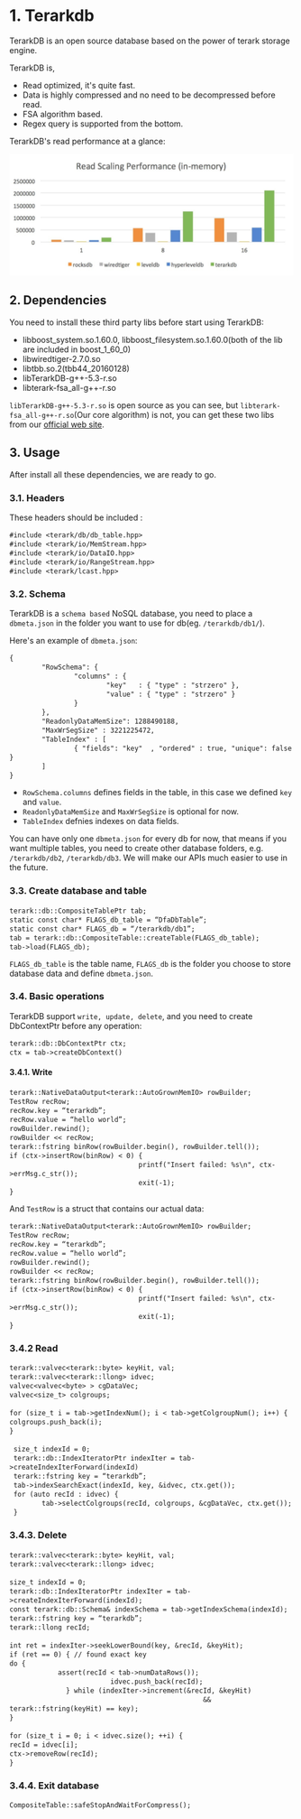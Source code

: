 # 1. Terarkdb
TerarkDB is an open source database based on the power of terark storage engine.

TerarkDB is,

- Read optimized, it's quite fast.
- Data is highly compressed and no need to be decompressed before read.
- FSA algorithm based.
- Regex query is supported from the bottom.

TerarkDB's read performance at a glance:

![](docs/images/read-only.jpg)

## 2. Dependencies
You need to install these third party libs before start using TerarkDB:

- libboost_system.so.1.60.0, libboost_filesystem.so.1.60.0(both of the lib are included in boost_1_60_0)
- libwiredtiger-2.7.0.so
- libtbb.so.2(tbb44_20160128)
- libTerarkDB-g++-5.3-r.so
- libterark-fsa_all-g++-r.so

`libTerarkDB-g++-5.3-r.so` is open source as you can see, but `libterark-fsa_all-g++-r.so`(Our core algorithm) is not, you can get these two libs from our [official web site](http://www.terark.com/en/products/terark-db).


## 3. Usage
After install all these dependencies, we are ready to go.

### 3.1. Headers
These headers should be included :

```
#include <terark/db/db_table.hpp>
#include <terark/io/MemStream.hpp>
#include <terark/io/DataIO.hpp>
#include <terark/io/RangeStream.hpp>
#include <terark/lcast.hpp>
```

### 3.2. Schema
TerarkDB is a `schema based` NoSQL database, you need to place a `dbmeta.json` in the folder you want to use for db(eg. `/terarkdb/db1/`).

Here's an example of `dbmeta.json`:

```
{
        "RowSchema": {
                "columns" : {
                        "key"   : { "type" : "strzero" },
                        "value" : { "type" : "strzero" }
                }
        },
        "ReadonlyDataMemSize": 1288490188,
        "MaxWrSegSize" : 3221225472,
        "TableIndex" : [
                { "fields": "key"  , "ordered" : true, "unique": false }
        ]
}

```

- `RowSchema.columns` defines fields in the table, in this case we defined `key` and `value`.
- `ReadonlyDataMemSize` and `MaxWrSegSize` is optional for now.
- `TableIndex` defnies indexes on data fields.

You can have only one `dbmeta.json` for every db for now, that means if you want multiple tables, you need to create other database folders, e.g. `/terarkdb/db2`, `/terarkdb/db3`. We will make our APIs much easier to use in the future.

### 3.3. Create database and table
```
terark::db::CompositeTablePtr tab;
static const char* FLAGS_db_table = “DfaDbTable”;
static const char* FLAGS_db = “/terarkdb/db1”;
tab = terark::db::CompositeTable::createTable(FLAGS_db_table);
tab->load(FLAGS_db);
```

`FLAGS_db_table` is the table name, `FLAGS_db` is the folder you choose to store database data and define `dbmeta.json`.

### 3.4. Basic operations
TerarkDB support `write, update, delete`, and you need to create DbContextPtr before any operation:

```
terark::db::DbContextPtr ctx;
ctx = tab->createDbContext()
```

#### 3.4.1. Write
```
terark::NativeDataOutput<terark::AutoGrownMemIO> rowBuilder;
TestRow recRow;
recRow.key = “terarkdb”;
recRow.value = “hello world”;
rowBuilder.rewind();
rowBuilder << recRow;
terark::fstring binRow(rowBuilder.begin(), rowBuilder.tell());
if (ctx->insertRow(binRow) < 0) {
                                printf("Insert failed: %s\n", ctx->errMsg.c_str());
                                exit(-1);
}
```

And `TestRow` is a struct that contains our actual data:

```
terark::NativeDataOutput<terark::AutoGrownMemIO> rowBuilder;
TestRow recRow;
recRow.key = “terarkdb”;
recRow.value = “hello world”;
rowBuilder.rewind();
rowBuilder << recRow;
terark::fstring binRow(rowBuilder.begin(), rowBuilder.tell());
if (ctx->insertRow(binRow) < 0) {
                                printf("Insert failed: %s\n", ctx->errMsg.c_str());
                                exit(-1);
}
```

### 3.4.2 Read
```
terark::valvec<terark::byte> keyHit, val;
terark::valvec<terark::llong> idvec;
valvec<valvec<byte> > cgDataVec;
valvec<size_t> colgroups;

for (size_t i = tab->getIndexNum(); i < tab->getColgroupNum(); i++) {
colgroups.push_back(i);
}

 size_t indexId = 0;
 terark::db::IndexIteratorPtr indexIter = tab->createIndexIterForward(indexId)
 terark::fstring key = “terarkdb”;
 tab->indexSearchExact(indexId, key, &idvec, ctx.get());
 for (auto recId : idvec) {
        tab->selectColgroups(recId, colgroups, &cgDataVec, ctx.get());
 }
```

### 3.4.3. Delete
```
terark::valvec<terark::byte> keyHit, val;
terark::valvec<terark::llong> idvec;

size_t indexId = 0;
terark::db::IndexIteratorPtr indexIter = tab->createIndexIterForward(indexId);
const terark::db::Schema& indexSchema = tab->getIndexSchema(indexId);
terark::fstring key = “terarkdb”;
terark::llong recId;

int ret = indexIter->seekLowerBound(key, &recId, &keyHit);
if (ret == 0) { // found exact key
do {
            assert(recId < tab->numDataRows());
                         idvec.push_back(recId);
              } while (indexIter->increment(&recId, &keyHit)
                                                && terark::fstring(keyHit) == key);
}
 
for (size_t i = 0; i < idvec.size(); ++i) {
recId = idvec[i];
ctx->removeRow(recId);
}
```

### 3.4.4. Exit database
```
CompositeTable::safeStopAndWaitForCompress();
```
